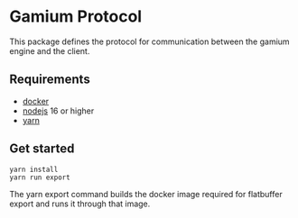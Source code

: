 # Gamium Protocol

This package defines the protocol for communication between the gamium engine and the client.

## Requirements

- [docker](https://www.docker.com/)
- [nodejs](https://nodejs.org/ko) 16 or higher
- [yarn](https://yarnpkg.com/)

## Get started

```code
yarn install
yarn run export
```

The yarn export command builds the docker image required for flatbuffer export and runs it through that image.
